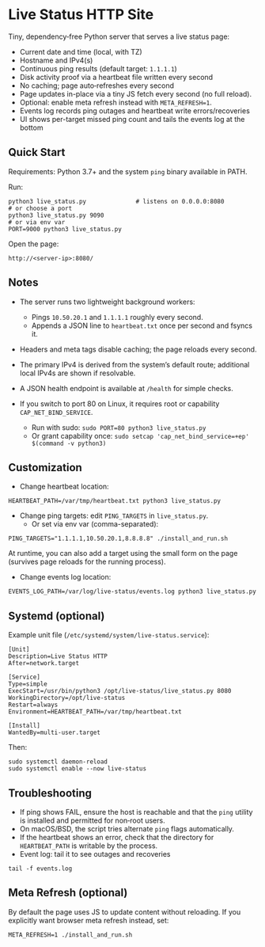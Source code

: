 Live Status HTTP Site
======================

Tiny, dependency‑free Python server that serves a live status page:

- Current date and time (local, with TZ)
- Hostname and IPv4(s)
- Continuous ping results (default target: `1.1.1.1`)
- Disk activity proof via a heartbeat file written every second
- No caching; page auto‑refreshes every second
- Page updates in-place via a tiny JS fetch every second (no full reload).
- Optional: enable meta refresh instead with `META_REFRESH=1`.
- Events log records ping outages and heartbeat write errors/recoveries
 - UI shows per-target missed ping count and tails the events log at the bottom


Quick Start
-----------

Requirements: Python 3.7+ and the system `ping` binary available in PATH.

Run:

```
python3 live_status.py              # listens on 0.0.0.0:8080
# or choose a port
python3 live_status.py 9090
# or via env var
PORT=9000 python3 live_status.py
```

Open the page:

```
http://<server-ip>:8080/
```


Notes
-----

- The server runs two lightweight background workers:
  - Pings `10.50.20.1` and `1.1.1.1` roughly every second.
  - Appends a JSON line to `heartbeat.txt` once per second and fsyncs it.
- Headers and meta tags disable caching; the page reloads every second.
- The primary IPv4 is derived from the system’s default route; additional local IPv4s are shown if resolvable.
- A JSON health endpoint is available at `/health` for simple checks.

- If you switch to port 80 on Linux, it requires root or capability `CAP_NET_BIND_SERVICE`.
  - Run with sudo: `sudo PORT=80 python3 live_status.py`
  - Or grant capability once: `sudo setcap 'cap_net_bind_service=+ep' $(command -v python3)`


Customization
-------------

- Change heartbeat location:

```
HEARTBEAT_PATH=/var/tmp/heartbeat.txt python3 live_status.py
```

- Change ping targets: edit `PING_TARGETS` in `live_status.py`.
  - Or set via env var (comma-separated):

```
PING_TARGETS="1.1.1.1,10.50.20.1,8.8.8.8" ./install_and_run.sh
```

At runtime, you can also add a target using the small form on the page (survives page reloads for the running process).

- Change events log location:

```
EVENTS_LOG_PATH=/var/log/live-status/events.log python3 live_status.py
```


Systemd (optional)
------------------

Example unit file (`/etc/systemd/system/live-status.service`):

```
[Unit]
Description=Live Status HTTP
After=network.target

[Service]
Type=simple
ExecStart=/usr/bin/python3 /opt/live-status/live_status.py 8080
WorkingDirectory=/opt/live-status
Restart=always
Environment=HEARTBEAT_PATH=/var/tmp/heartbeat.txt

[Install]
WantedBy=multi-user.target
```

Then:

```
sudo systemctl daemon-reload
sudo systemctl enable --now live-status
```


Troubleshooting
---------------

- If ping shows FAIL, ensure the host is reachable and that the `ping` utility is installed and permitted for non‑root users.
- On macOS/BSD, the script tries alternate `ping` flags automatically.
- If the heartbeat shows an error, check that the directory for `HEARTBEAT_PATH` is writable by the process.
- Event log: tail it to see outages and recoveries

```
tail -f events.log
```


Meta Refresh (optional)
----------------------

By default the page uses JS to update content without reloading. If you explicitly want browser meta refresh instead, set:

```
META_REFRESH=1 ./install_and_run.sh
```
